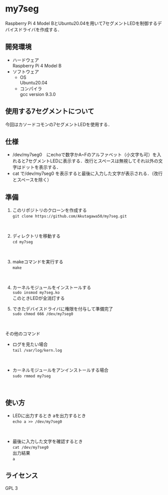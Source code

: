 # my7seg
Raspberry Pi 4 Model BとUbuntu20.04を用いて7セグメントLEDを制御するデバイスドライバを作成する．

## 開発環境
* ハードウェア\
Raspberry Pi 4 Model B
* ソフトウェア
  * OS\
  Ubuntu20.04
  * コンパイラ\
  gcc version 9.3.0

## 使用する7セグメントについて
今回はカソードコモンの7セグメントLEDを使用する．

## 仕様
* /dev/my7seg0　にechoで数字かA~Fのアルファベット（小文字も可）を入れると7セグメントLEDに表示する．改行とスペースは無視してそれ以外の文字はドットを表示する．
* cat で/dev/my7seg0 を表示すると最後に入力した文字が表示される．（改行とスペースを除く）

## 準備
1. このリポジトリのクローンを作成する\
`git clone https://github.com/Akutagawa50/my7seg.git`
<br>

2. ディレクトリを移動する\
`cd my7seg`
<br>

3. makeコマンドを実行する\
`make`
<br>

4. カーネルモジュールをインストールする\
`sudo insmod my7seg.ko`\
このときLEDが全消灯する

5. できたデバイスドライバに権限を付与して準備完了\
`sudo chmod 666 /dev/my7seg0`
<br>

その他のコマンド
* ログを見たい場合\
`tail /var/log/kern.log`
<br>

* カーネルモジュールをアンインストールする場合\
`sudo rmmod my7seg`
<br>

## 使い方
* LEDに出力するとき
aを出力するとき\
`echo a >> /dev/my7seg0`
<br>

* 最後に入力した文字を確認するとき\
`cat /dev/my7seg0`\
出力結果\
`a`

## ライセンス
GPL 3

